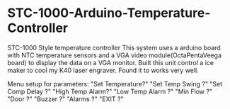 # STC-1000-Arduino-Temperature-Controller
STC-1000 Style temperature controller
This system uses a arduino board with NTC temperature sensors and a VGA video module(OctaPentaVeega board) to display the data on a VGA monitor.
Built this unit control a ice maker to cool my K40 laser engraver.
Found it to works very well.

Menu setup for parameters:
"Set Temperature?" 
"Set Temp Swing ?"
"Set Comp Delay ?"
"High Temp Alarm?"
"Low Temp Alarm ?"
"Min Flow       ?"
"Door           ?"
"Buzzer         ?"
"Alarms         ?"
"EXIT           ?"
